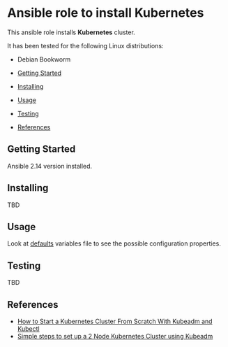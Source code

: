# Ansible role to install Kubernetes

This ansible role installs **Kubernetes** cluster.

It has been tested for the following Linux distributions:

- Debian Bookworm

- [Getting Started](#getting-started)
- [Installing](#installing)
- [Usage](#usage)
- [Testing](#testing)
- [References](#references)

## Getting Started

Ansible 2.14 version installed.

## Installing

TBD

## Usage

Look at [defaults](defaults/main.yml) variables file to see the
possible configuration properties.

## Testing

  TBD

## References

- [How to Start a Kubernetes Cluster From Scratch With Kubeadm and Kubectl](https://www.howtogeek.com/devops/how-to-start-a-kubernetes-cluster-from-scratch-with-kubeadm-and-kubectl/)
- [Simple steps to set up a 2 Node Kubernetes Cluster using Kubeadm](https://kloudle.com/academy/simple-steps-to-set-up-a-2-node-kubernetes-cluster-using-kubeadm/)
